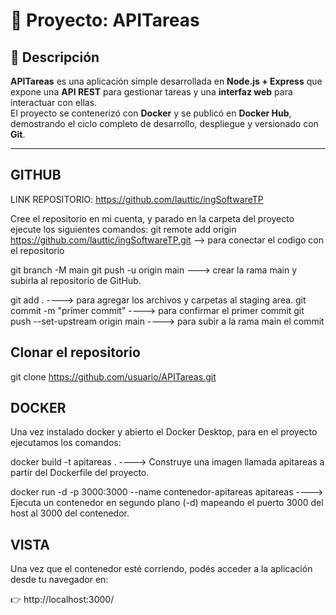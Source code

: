 # 🧩 Proyecto: APITareas

## 📘 Descripción

**APITareas** es una aplicación simple desarrollada en **Node.js + Express** que expone una **API REST** para gestionar tareas y una **interfaz web** para interactuar con ellas.  
El proyecto se contenerizó con **Docker** y se publicó en **Docker Hub**, demostrando el ciclo completo de desarrollo, despliegue y versionado con **Git**.

---

## GITHUB

LINK REPOSITORIO: https://github.com/lauttic/ingSoftwareTP

Cree el repositorio en mi cuenta, y parado en la carpeta del proyecto ejecute los siguientes comandos: 
git remote add origin https://github.com/lauttic/ingSoftwareTP.git  --> para conectar el codigo con el repositorio

git branch -M main
git push -u origin main   ---> crear la rama main y subirla al repositorio de GitHub.

git add . ----> para agregar los archivos y carpetas al staging area.
git commit -m "primer commit" ----> para confirmar el primer commit
git push --set-upstream origin main   ----> para subir a la rama main el commit


## Clonar el repositorio

git clone https://github.com/usuario/APITareas.git

## DOCKER

Una vez instalado docker y abierto el Docker Desktop, para en el proyecto ejecutamos los comandos:

docker build -t apitareas . ----> Construye una imagen llamada apitareas a partir del Dockerfile del proyecto.

docker run -d -p 3000:3000 --name contenedor-apitareas apitareas ----> Ejecuta un contenedor en segundo plano (-d) mapeando el puerto 3000 del host al 3000 del contenedor.

## VISTA

Una vez que el contenedor esté corriendo, podés acceder a la aplicación desde tu navegador en:

👉 http://localhost:3000/



